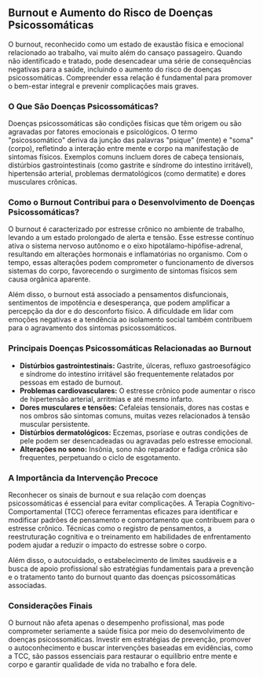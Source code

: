 
## Burnout e Aumento do Risco de Doenças Psicossomáticas

O burnout, reconhecido como um estado de exaustão física e emocional relacionado ao trabalho, vai muito além do cansaço passageiro. Quando não identificado e tratado, pode desencadear uma série de consequências negativas para a saúde, incluindo o aumento do risco de doenças psicossomáticas. Compreender essa relação é fundamental para promover o bem-estar integral e prevenir complicações mais graves.

### O Que São Doenças Psicossomáticas?

Doenças psicossomáticas são condições físicas que têm origem ou são agravadas por fatores emocionais e psicológicos. O termo "psicossomático" deriva da junção das palavras "psique" (mente) e "soma" (corpo), refletindo a interação entre mente e corpo na manifestação de sintomas físicos. Exemplos comuns incluem dores de cabeça tensionais, distúrbios gastrointestinais (como gastrite e síndrome do intestino irritável), hipertensão arterial, problemas dermatológicos (como dermatite) e dores musculares crônicas.

### Como o Burnout Contribui para o Desenvolvimento de Doenças Psicossomáticas?

O burnout é caracterizado por estresse crônico no ambiente de trabalho, levando a um estado prolongado de alerta e tensão. Esse estresse contínuo ativa o sistema nervoso autônomo e o eixo hipotálamo-hipófise-adrenal, resultando em alterações hormonais e inflamatórias no organismo. Com o tempo, essas alterações podem comprometer o funcionamento de diversos sistemas do corpo, favorecendo o surgimento de sintomas físicos sem causa orgânica aparente.

Além disso, o burnout está associado a pensamentos disfuncionais, sentimentos de impotência e desesperança, que podem amplificar a percepção da dor e do desconforto físico. A dificuldade em lidar com emoções negativas e a tendência ao isolamento social também contribuem para o agravamento dos sintomas psicossomáticos.

### Principais Doenças Psicossomáticas Relacionadas ao Burnout

- **Distúrbios gastrointestinais:** Gastrite, úlceras, refluxo gastroesofágico e síndrome do intestino irritável são frequentemente relatados por pessoas em estado de burnout.
- **Problemas cardiovasculares:** O estresse crônico pode aumentar o risco de hipertensão arterial, arritmias e até mesmo infarto.
- **Dores musculares e tensões:** Cefaleias tensionais, dores nas costas e nos ombros são sintomas comuns, muitas vezes relacionados à tensão muscular persistente.
- **Distúrbios dermatológicos:** Eczemas, psoríase e outras condições de pele podem ser desencadeadas ou agravadas pelo estresse emocional.
- **Alterações no sono:** Insônia, sono não reparador e fadiga crônica são frequentes, perpetuando o ciclo de esgotamento.

### A Importância da Intervenção Precoce

Reconhecer os sinais de burnout e sua relação com doenças psicossomáticas é essencial para evitar complicações. A Terapia Cognitivo-Comportamental (TCC) oferece ferramentas eficazes para identificar e modificar padrões de pensamento e comportamento que contribuem para o estresse crônico. Técnicas como o registro de pensamentos, a reestruturação cognitiva e o treinamento em habilidades de enfrentamento podem ajudar a reduzir o impacto do estresse sobre o corpo.

Além disso, o autocuidado, o estabelecimento de limites saudáveis e a busca de apoio profissional são estratégias fundamentais para a prevenção e o tratamento tanto do burnout quanto das doenças psicossomáticas associadas.

### Considerações Finais

O burnout não afeta apenas o desempenho profissional, mas pode comprometer seriamente a saúde física por meio do desenvolvimento de doenças psicossomáticas. Investir em estratégias de prevenção, promover o autoconhecimento e buscar intervenções baseadas em evidências, como a TCC, são passos essenciais para restaurar o equilíbrio entre mente e corpo e garantir qualidade de vida no trabalho e fora dele.
```
